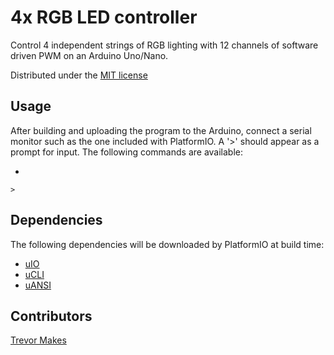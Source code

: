 # 4x RGB LED controller

Control 4 independent strings of RGB lighting with 12 channels of software driven PWM on an Arduino Uno/Nano.

Distributed under the [MIT license](LICENSE.txt)

## Usage

After building and uploading the program to the Arduino, connect a serial monitor such as the one included with PlatformIO. A '>' should appear as a prompt for input. The following commands are available:

- 

```
>
```

## Dependencies

The following dependencies will be downloaded by PlatformIO at build time:

- [uIO](https://github.com/trevor-makes/uIO)
- [uCLI](https://github.com/trevor-makes/uCLI)
- [uANSI](https://github.com/trevor-makes/uANSI)

## Contributors

[Trevor Makes](mailto:the.trevor.makes@gmail.com)
